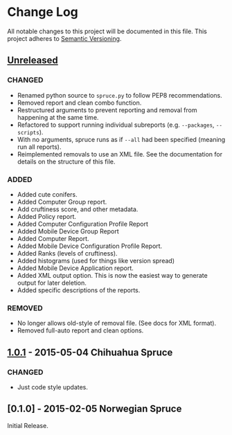 # Change Log
All notable changes to this project will be documented in this file.
This project adheres to [Semantic Versioning](http://semver.org/).

## [Unreleased][unreleased]

### CHANGED
- Renamed python source to `spruce.py` to follow PEP8 recommendations.
- Removed report and clean combo function.
- Restructured arguments to prevent reporting and removal from happening at the same time.
- Refactored to support running individual subreports (e.g. `--packages`, `--scripts`).
- With no arguments, spruce runs as if `--all` had been specified (meaning run all reports).
- Reimplemented removals to use an XML file. See the documentation for details on the structure of this file.

### ADDED
- Added cute conifers.
- Added Computer Group report.
- Add cruftiness score, and other metadata.
- Added Policy report.
- Added Computer Configuration Profile Report
- Added Mobile Device Group Report
- Added Computer Report.
- Added Mobile Device Configuration Profile Report.
- Added Ranks (levels of cruftiness).
- Added histograms (used for things like version spread)
- Added Mobile Device Application report.
- Added XML output option. This is now the easiest way to generate output for later deletion.
- Added specific descriptions of the reports.

### REMOVED
- No longer allows old-style of removal file. (See docs for XML format).
- Removed full-auto report and clean options.

## [1.0.1] - 2015-05-04 Chihuahua Spruce
### CHANGED
- Just code style updates.

## [0.1.0] - 2015-02-05 Norwegian Spruce
Initial Release.

[unreleased]: https://github.com/sheagcraig/yo/compare/1.0.1...HEAD
[1.0.1]: https://github.com/sheagcraig/auto_logout/compare/0.1.0...1.0.1
